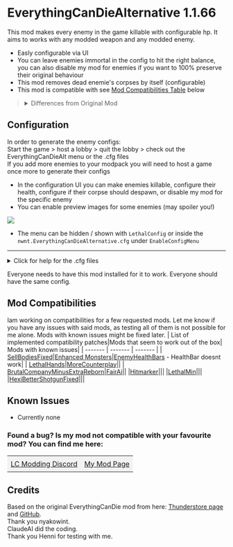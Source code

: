 # EverythingCanDieAlternative 1.1.66

This mod makes every enemy in the game killable with configurable hp. It aims to works with any modded weapon and any modded enemy.
- Easly configurable via UI
- You can leave enemies immortal in the config to hit the right balance, you can also disable my mod for enemies if you want to 100% preserve their original behaviour
- This mod removes dead enemie's corpses by itself (configurable)
- This mod is compatible with see [Mod Compatibilities Table](#Mod-Compatibilities) below

> <details><summary> Differences from Original Mod</summary>- No separate shotgun/melee weapon settings<br>- No Explosion Effects on death<br>- An alternative version of the EverythingCanDie mod from TheFluff as it did not work for me with a few modded enemies</details>

## Configuration
In order to generate the enemy configs: <br>
Start the game > host a lobby > quit the lobby > check out the EverythingCanDieAlt menu or the .cfg files<br>
If you add more enemies to your modpack you will need to host a game once more to generate their configs
<br>
- In the configuration UI you can make enemies killable, configure their health, configure if their corpse should despawn, or disable my mod for the specific enemy
- You can enable preview images for some enemies (may spoiler you!)

![](https://i.imgur.com/9ZzjvOu.png)

- The menu can be hidden / shown with `LethalConfig` or inside the `nwnt.EverythingCanDieAlternative.cfg` under `EnableConfigMenu`
____
<details>
  <summary>Click for help for the .cfg files</summary>
  <p>For each enemy, you can configure:</p>
  
  <blockquote>
    <p>nwnt.EverythingCanDieAlternative.cfg</p>
  </blockquote>
  <ul>
    <li><code>.Unimmortal</code> - Toggle if the enemy can be damaged (true/false) - Default is every enemy is killable</li>
    <li><code>.Health</code> - You configure the enemy's health value completely to your liking
      <ul>
        <li>For reference: the shovel deals 1 damage, the vanilla shotgun either 1/3/5 based on distance, cruiser deals 12 damage at high speed, modded weapons work as well with their own stats</li>
      </ul>
      <li><code>EnableConfigMenu</code> - Toggle if the configuration ui should be shown in the main menu</li>
      <li><code>EnableInfoLogs</code> - Toggle if info logs should be logged in the console</li>
      <li><code>ShowEnemyImages</code> - Toggle if preview images should be shown in the configuration ui</li>
      <li><code>ProtectImmortalEnemiesFromInstaKill</code> - Toggle if enemies should be protected from instakill effects when they are configure to be immortal, might get bypassed by other mods</li>
      <li><code>AllowSpikeTrapsToKillEnemies</code> - Toggle to decide if the vanilla spike traps should be able to kill enemies</li>
    </li>
  </ul>

  <blockquote>
    <p>nwnt.EverythingCanDieAlternative_Despawn_Rules.cfg</p>
  </blockquote>
  <ul>
    <li><code>.Despawn</code> - Toggle if the model of the enemy should get forced to despawn after its death</li>
    <li><code>EnableDespawnFeature</code> - Master Switch to disable the despawn functionality as a whole if you encounter any problems with it</li>
  </ul>

  <blockquote>
    <p>nwnt.EverythingCanDieAlternative_Enemy_Control.cfg</p>
  </blockquote>
  <ul>
    <li><code>.Enable</code> - Set to false to deactivate this mod for specific enemies to preserve their original health/hit behavior</li>
  </ul>
  <hr>
</details>

Everyone needs to have this mod installed for it to work. Everyone should have the same config.

## Mod Compatibilities
Iam working on compatibilities for a few requested mods. Let me know if you have any issues with said mods, as testing all of them is not possible for me alone. Mods with known issues might be fixed later.
| List of implemented compatibility patches|Mods that seem to work out of the box| Mods with known issues|
| ------- | ------- | ------- |
| [SellBodiesFixed](https://thunderstore.io/c/lethal-company/p/Entity378/SellBodiesFixed/)|[Enhanced Monsters](https://thunderstore.io/c/lethal-company/p/VELD/Enhanced_Monsters/)|[EnemyHealthBars](https://thunderstore.io/c/lethal-company/p/NotezyTeam/EnemyHealthBars/) - HealthBar doesnt work|
| [LethalHands](https://thunderstore.io/c/lethal-company/p/SlapItNow/LethalHands/)|[MoreCounterplay](https://thunderstore.io/c/lethal-company/p/BaronDrakula/MoreCounterplay/)||
| [BrutalCompanyMinusExtraReborn](https://thunderstore.io/c/lethal-company/p/SoftDiamond/BrutalCompanyMinusExtraReborn/)|[FairAi](https://thunderstore.io/c/lethal-company/p/TheFluff/FairAI)||
|[Hitmarker](https://thunderstore.io/c/lethal-company/p/Zehs/Hitmarker/)|||
|[LethalMin](https://thunderstore.io/c/lethal-company/p/NotezyTeam/LethalMin/)|||
|[HexiBetterShotgunFixed](https://thunderstore.io/c/lethal-company/p/Entity378/HexiBetterShotgunFixed/)|||
## Known Issues
- Currently none

<h3>Found a bug? Is my mod not compatible with your favourite mod? You can find me here:</h3>

<table>
  <tr>
    <td style="padding: 8px; background-color: #f2f2f2;"><a href="https://discord.gg/8DgrNrH8Z5">LC Modding Discord</a></td>
    <td style="padding: 8px; background-color: #f2f2f2;"><a href="https://discord.com/channels/1168655651455639582/1348071762549805208">My Mod Page</a></td>
  </tr>
</table>

## Credits
Based on the original EverythingCanDie mod from here: [Thunderstore page](https://thunderstore.io/c/lethal-company/p/TheFluff/EverythingCanDie/) and [GitHub](https://github.com/nyakowint/EverythingCanDie-LC/tree/main).
<br> Thank you nyakowint.
<br> ClaudeAI did the coding. 
<br> Thank you Henni for testing with me.
